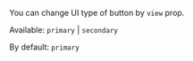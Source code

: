 You can change UI type of button by `view` prop.

Available: `primary` | `secondary`

By default: `primary` 

